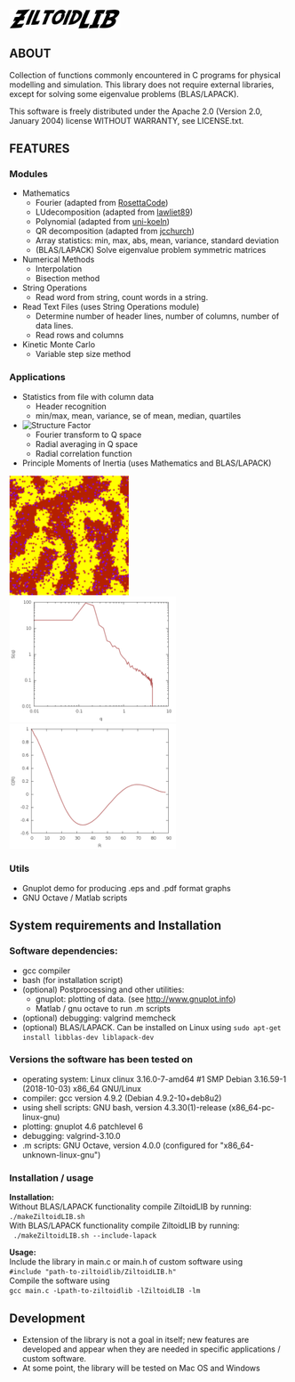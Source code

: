 <img src="doc/ZiltoidLIB.png" alt="img" width="200"/>

## ABOUT

Collection of functions commonly encountered in C programs for physical modelling and simulation.
This library does not require external libraries, except for solving some eigenvalue problems (BLAS/LAPACK).

This software is freely distributed under the Apache 2.0 (Version 2.0, January 2004) license WITHOUT WARRANTY, see LICENSE.txt.


## FEATURES

### Modules

* Mathematics
  * Fourier (adapted from [RosettaCode](https://github.com/acmeism/RosettaCodeDatatree/948b86eafab0e034330a3b6c31617370c6cca2fc/Task/Fast-Fourier-transform/C))
  * LUdecomposition (adapted from [lawliet89](https://github.com/lawliet89/DoolittleDeterminant))
  * Polynomial (adapted from [uni-koeln](http://van-der-waals.pc.uni-koeln.de/quartic/quintic_C.c))
  * QR decomposition (adapted from [jcchurch](https://github.com/jcchurch/C-Linear-Algebra))
  * Array statistics: min, max, abs, mean, variance, standard deviation 
  * (BLAS/LAPACK) Solve eigenvalue problem symmetric matrices
* Numerical Methods
  * Interpolation
  * Bisection method
* String Operations
  * Read word from string, count words in a string.
* Read Text Files (uses String Operations module)
  * Determine number of header lines, number of columns, number of data lines.
  * Read rows and columns
* Kinetic Monte Carlo 
  * Variable step size method

### Applications

* Statistics from file with column data
  * Header recognition
  * min/max, mean, variance, se of mean, median, quartiles
* ![Structure Factor](https://github.com/CharleySchaefer/ZiltoidLIB/tree/master/Applications/StructureFactor/Demo) 
  * Fourier transform to Q space
  * Radial averaging in Q space
  * Radial correlation function
* Principle Moments of Inertia (uses Mathematics and BLAS/LAPACK)

<img src="https://raw.githubusercontent.com/CharleySchaefer/ZiltoidLIB/master/Applications/StructureFactor/Demo/matrix.png" alt="drawing" width="215"/>  <img src="https://raw.githubusercontent.com/CharleySchaefer/ZiltoidLIB/master/Applications/StructureFactor/Demo/SF.png" alt="drawing" width="300"/>   <img src="https://raw.githubusercontent.com/CharleySchaefer/ZiltoidLIB/master/Applications/StructureFactor/Demo/CF.png" alt="drawing" width="300"/>


### Utils

* Gnuplot demo for producing .eps and .pdf format graphs 
* GNU Octave / Matlab scripts

## System requirements and Installation

### Software dependencies:

* gcc compiler
* bash (for installation script)
* (optional) Postprocessing and other utilities:  
  * gnuplot: plotting of data. (see http://www.gnuplot.info)  
  * Matlab  / gnu octave to run .m scripts
* (optional) debugging: valgrind memcheck
* (optional) BLAS/LAPACK. Can be installed on Linux using ```sudo apt-get install libblas-dev liblapack-dev```

### Versions the software has been tested on

* operating system: Linux clinux 3.16.0-7-amd64 #1 SMP Debian 3.16.59-1 (2018-10-03) x86_64 GNU/Linux  
* compiler: gcc version 4.9.2 (Debian 4.9.2-10+deb8u2)  
* using shell scripts: GNU bash, version 4.3.30(1)-release (x86_64-pc-linux-gnu)  
* plotting: gnuplot 4.6 patchlevel 6 
* debugging: valgrind-3.10.0  
* .m scripts: GNU Octave, version 4.0.0 (configured for "x86_64-unknown-linux-gnu")


### Installation / usage


**Installation:**  
Without BLAS/LAPACK functionality compile ZiltoidLIB by running:  
``` ./makeZiltoidLIB.sh ```  
With BLAS/LAPACK functionality compile ZiltoidLIB by running:  
``` ./makeZiltoidLIB.sh --include-lapack```


**Usage:**  
Include the library in main.c or main.h of custom software using  
```#include "path-to-ziltoidlib/ZiltoidLIB.h"```  
Compile the software using  
```gcc main.c -Lpath-to-ziltoidlib -lZiltoidLIB -lm```


## Development

* Extension of the library is not a goal in itself; new features are developed and appear when they are needed in specific applications / custom software.  
* At some point, the library will be tested on Mac OS and Windows  

